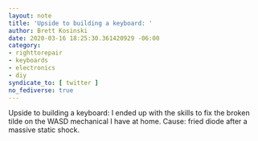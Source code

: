 ```yaml
---
layout: note
title: 'Upside to building a keyboard: '
author: Brett Kosinski
date: 2020-03-16 18:25:30.361420929 -06:00
category:
- righttorepair
- keyboards
- electronics
- diy
syndicate_to: [ twitter ]
no_fediverse: true
---
```

Upside to building a keyboard:  I ended up with the skills to fix the broken tilde on the WASD mechanical I have at home.  Cause: fried diode after a massive static shock.
